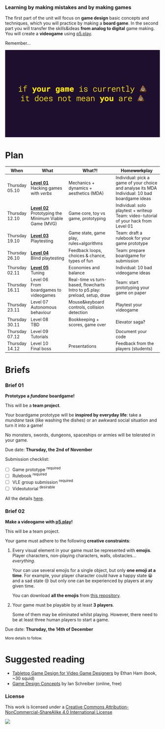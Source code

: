 ### Learning by making mistakes and by making games

<!-- During this unit you will undertake a **series of game development projects**. For each project, you **propose** a game that fits its specific brief and then **implement** it. Projects must be appropriate in scope, and pass an approval stage based on a project proposal submission and oral interview. Once projects are approved, you are expected to deliver the proposed game and document it fully. This **documentation** takes the form of images, video, commented source code, executables, websites, and written evaluation, following the method indicated in the project brief. -->

The first part of the unit will focus on **game design** basic concepts and techniques, which you will practice by making a **board game**. In the second part you will transfer the skills&ideas **from analog to digital** game making. You will create a **videogame** using [p5.play](http://p5play.molleindustria.org/).

Remember...

![](assets/cacca.png) 

<!-- What this unit is NOT -->


# Plan

When | What | What?! | Home<del>work</del>play
---- | ---- | ------ | ----
Thursday <br>05.10 | [**Level 01**](levels/01) <br>Hacking games with *verbs* | Mechanics + dynamics + aesthetics (MDA) | Individual: pick a game of your choice and analyse its MDA <br>Individual: 10 bad boardgame ideas
Thursday <br>12.10 | [**Level 02**](levels/02) <br>Prototyping the Minimum Viable Game (MVG) | Game core, toy vs game, prototyping | Individual: solo playtest + writeup <br>Team: video-tutorial of your hack from Level 01
Thursday <br>19.10 | [**Level 03**](levels/03) <br>Playtesting | Game state, game play, rules+algorithms | Team: draft a rulebook for your game prototype
Thursday <br>26.10 | [**Level 04**](levels/04) <br>Blind playtesting | Feedback loops, choices & chance, types of fun | Team: prepare boardgame for submission
Thursday <br>02.11 | [**Level 05**](levels/05) <br>Tuning | Economies and balance | Individual: 10 bad videogame ideas
Thursday <br>16.11 | Level 06 <br>From boardgames to videogames | Real-time vs turn-based, flowcharts <br>Intro to p5.play: preload, setup, draw | Team: start prototyping your game on paper
Thursday <br>23.11 | Level 07 <br>Autonomous behaviour | Mouse&keyboard controls, collision detection | Playtest your videogame
Thursday <br>30.11 | Level 08 <br>TBD | Bookkeeping + scores, game over | Elevator saga?
Thursday <br>07.12 | Level 09 <br>Tutorials | | Document your code
Thursday <br>14.12 | Level 10 <br>Final boss | Presentations | Feedback from the players (students)

<!-- # Learning goals -->

<!-- # Rules of the road --> 


# Briefs

### Brief 01

**Prototype a *fundane* boardgame!**

This will be a **team project**.

Your boardgame prototype will be **inspired by everyday life**: take a *mundane* task (like washing the dishes) or an awkward social situation and turn it into a game! 

No monsters, swords, dungeons, spaceships or armies will be tolerated in your game.

Due date: **Thursday, the 2nd of November**

Submission checklist:

- [ ] Game prototype <sup>required</sup>
- [ ] Rulebook <sup>required</sup>
- [ ] VLE group submission <sup>required</sup>
- [ ] Videotutorial <sup>desirable</sup>

All the details [here](levels/04/README.md#finalise-your-game-prototype-and-rulebook-team).

### Brief 02

**Make a videogame with [p5.play](http://p5play.molleindustria.org/)!**

This will be a team project.

Your game must adhere to the following **creative constraints**:

1. Every visual element in your game must be represented with **emojis**. Player characters, non-playing characters, walls, obstacles… *everything*. 

	Your can use several emojis for a single object, but only **one emoji at a time**. For example, your player character could have a happy state :grinning: and a sad state :cry: but only one can be experienced by players at any given time.

	You can download **all the emojis** from [this repository](https://github.com/iamcal/emoji-data).
2. Your game must be playable by at least **3 players**.

	Some of them may be eliminated whilst playing. However, there need to be at least three human players to start a game.

Due date: **Thursday, the 14th of December**

<sup>More details to follow.</sup>


# Suggested reading

* [Tabletop Game Design for Video Game Designers](https://www.goodreads.com/book/show/22477999-tabletop-game-design-for-video-game-designers) by Ethan Ham (book, ~30 squid)
* [Game Design Concepts](https://gamedesignconcepts.wordpress.com/) by Ian Schreiber (online, free)




### License

This work is licensed under a [Creative Commons Attribution-NonCommercial-ShareAlike 4.0 International License](http://creativecommons.org/licenses/by-nc-sa/4.0)

[![](http://mirrors.creativecommons.org/presskit/buttons/88x31/svg/by-nc-sa.svg)](http://creativecommons.org/licenses/by-nc-sa/4.0)
